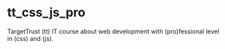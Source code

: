 # tt_css_js_pro
TargetTrust (tt) IT course about web development with (pro)fessional level in (css) and (js).
